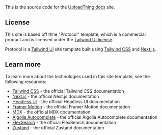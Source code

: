 This is the source code for the [UploadThing docs](https://docs.uploadthing.com) site.

## License

This site is based off thhe "Protocol" template, which is a commercial product and is licensed under the
[Tailwind UI license](https://tailwindui.com/license).

Protocol is a [Tailwind UI](https://tailwindui.com) site template built using
[Tailwind CSS](https://tailwindcss.com) and [Next.js](https://nextjs.org).

## Learn more

To learn more about the technologies used in this site template, see the
following resources:

- [Tailwind CSS](https://tailwindcss.com/docs) - the official Tailwind CSS
  documentation
- [Next.js](https://nextjs.org/docs) - the official Next.js documentation
- [Headless UI](https://headlessui.dev) - the official Headless UI documentation
- [Framer Motion](https://www.framer.com/docs/) - the official Framer Motion
  documentation
- [MDX](https://mdxjs.com/) - the official MDX documentation
- [Algolia Autocomplete](https://www.algolia.com/doc/ui-libraries/autocomplete/introduction/what-is-autocomplete/) -
  the official Algolia Autocomplete documentation
- [FlexSearch](https://github.com/nextapps-de/flexsearch) - the official
  FlexSearch documentation
- [Zustand](https://docs.pmnd.rs/zustand/getting-started/introduction) - the
  official Zustand documentation
